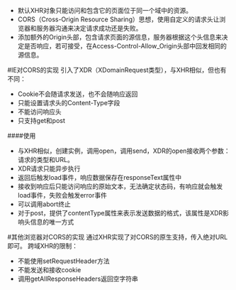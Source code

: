 * 默认XHR对象只能访问和包含它的页面位于同一个域中的资源。
* CORS（Cross-Origin Resource Sharing）思想，使用自定义的请求头让浏览器和服务器沟通来决定请求成功还是失败。
* 添加额外的Origin头部，包含请求页面的源信息，服务器根据这个头信息来决定是否响应，若可接受，在Access-Control-Allow_Origin头部中回发相同的源信息。

#IE对CORS的实现
引入了XDR（XDomainRequest类型），与XHR相似，但也有不同：
* Cookie不会随请求发送，也不会随响应返回
* 只能设置请求头的Content-Type字段
* 不能访问响应头
* 只支持get和post

####使用
* 与XHR相似，创建实例，调用open，调用send，XDR的open接收两个参数：请求的类型和URL。
* XDR请求只能异步执行
* 返回后触发load事件，响应数据保存在responseText属性中
* 接收到响应后只能访问响应的原始文本，无法确定状态码，有响应就会触发load事件，失败会触发error事件
* 可以调用abort终止
* 对于post，提供了contentType属性来表示发送数据的格式，该属性是XDR影响头信息的唯一方式

#其他浏览器对CORS的实现
通过XHR实现了对CORS的原生支持，传入绝对URL即可。
跨域XHR的限制：
* 不能使用setRequestHeader方法
* 不能发送和接收cookie
* 调用getAllResponseHeaders返回空字符串
